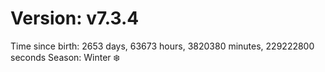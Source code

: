 # Version: v7.3.4
Time since birth: 2653 days, 63673 hours, 3820380 minutes, 229222800 seconds
Season: Winter ❄️
